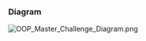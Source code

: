 ### Diagram ###

![OOP_Master_Challenge_Diagram.png](..%2F..%2F..%2F..%2F..%2F..%2F..%2F..%2F..%2F..%2F..%2F..%2F..%2FDownloads%2FOOP_Master_Challenge_Diagram.png)